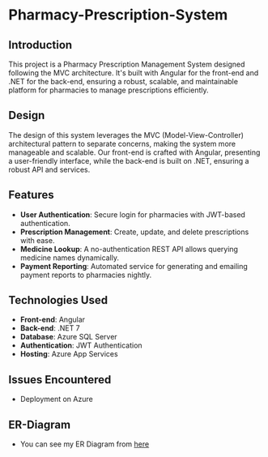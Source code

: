 # Pharmacy-Prescription-System

## Introduction

This project is a Pharmacy Prescription Management System designed following the MVC architecture. It's built with Angular for the front-end and .NET for the back-end, ensuring a robust, scalable, and maintainable platform for pharmacies to manage prescriptions efficiently.

## Design

The design of this system leverages the MVC (Model-View-Controller) architectural pattern to separate concerns, making the system more manageable and scalable. Our front-end is crafted with Angular, presenting a user-friendly interface, while the back-end is built on .NET, ensuring a robust API and services.

## Features

- **User Authentication**: Secure login for pharmacies with JWT-based authentication.
- **Prescription Management**: Create, update, and delete prescriptions with ease.
- **Medicine Lookup**: A no-authentication REST API allows querying medicine names dynamically.
- **Payment Reporting**: Automated service for generating and emailing payment reports to pharmacies nightly.

## Technologies Used

- **Front-end**: Angular
- **Back-end**: .NET 7
- **Database**: Azure SQL Server
- **Authentication**: JWT Authentication
- **Hosting**: Azure App Services

## Issues Encountered
- Deployment on Azure

## ER-Diagram
- You can see my ER Diagram from [here](https://drive.google.com/file/d/18pOsYCl6CVncfUuNRo_6NGEl9vw7Wah5/view?usp=sharing)
